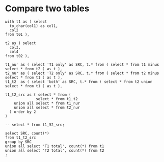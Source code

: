 # Compare two tables

    with t1 as ( select 
      to_char(col1) as col1,
      col2
    from t01 ),

    t2 as ( select 
      col3,
      col4
    from t02 ),

    t1_nur as ( select 'T1 only' as SRC, t.* from ( select * from t1 minus select * from t2 ) as t ),
    t2_nur as ( select 'T2 only' as SRC, t.* from ( select * from t2 minus select * from t1 ) as t ),
    t1_t2  as ( select 'both' as SRC, t.* from ( select * from t2 union select * from t1 ) as t ),

    t1_t2_src as ( select * from ( 
                  select * from t1_t2
        union all select * from t1_nur
        union all select * from t2_nur
      ) order by 2
    )

    -- select * from t1_52_src;

    select SRC, count(*)
    from t1_t2_src
    group by SRC
    union all select 'T1 total', count(*) from t1
    union all select 'T2 total', count(*) from t2
    ;
